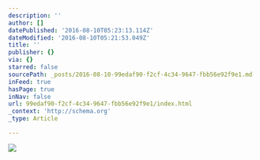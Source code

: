 ```yaml
---
description: ''
author: []
datePublished: '2016-08-10T05:23:13.114Z'
dateModified: '2016-08-10T05:21:53.049Z'
title: ''
publisher: {}
via: {}
starred: false
sourcePath: _posts/2016-08-10-99edaf90-f2cf-4c34-9647-fbb56e92f9e1.md
inFeed: true
hasPage: true
inNav: false
url: 99edaf90-f2cf-4c34-9647-fbb56e92f9e1/index.html
_context: 'http://schema.org'
_type: Article

---
```

![](https://the-grid-user-content.s3-us-west-2.amazonaws.com/1e62da6a-baed-463b-9774-741050b3ee69.jpg)